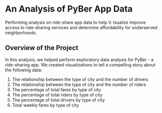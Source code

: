 # An Analysis of PyBer App Data
Performing analysis on ride-share app data to help V. Isualize improve access to ride-sharing services and determine affordability for underserved neighborhoods.

## Overview of the Project
In this analysis, we helped perform exploratory data analysis for PyBer - a ride-sharing app. We created visualizations to tell a compelling story about the following data: 
1. The relationship between the type of city and the number of drivers 
2. The relationship between the type of city and the number of riders
3. The percentage of total fares by type of city
4. The percentage of total riders by type of city
5. The percentage of total drivers by type of city
6. Total weekly fares by type of city
